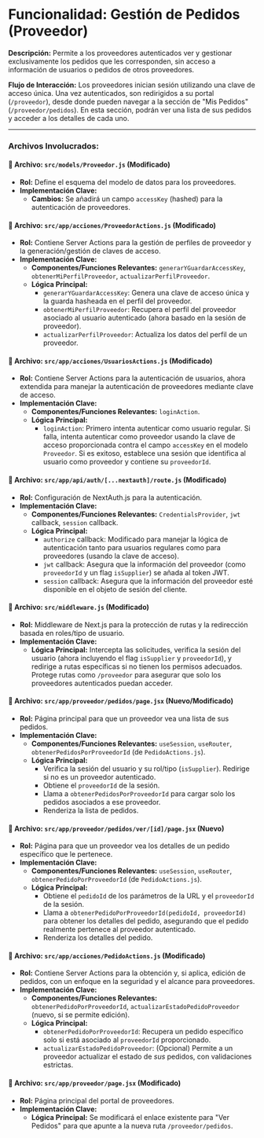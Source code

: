 # Funcionalidad: Gestión de Pedidos (Proveedor)

**Descripción:** Permite a los proveedores autenticados ver y gestionar exclusivamente los pedidos que les corresponden, sin acceso a información de usuarios o pedidos de otros proveedores.

**Flujo de Interacción:** Los proveedores inician sesión utilizando una clave de acceso única. Una vez autenticados, son redirigidos a su portal (`/proveedor`), desde donde pueden navegar a la sección de "Mis Pedidos" (`/proveedor/pedidos`). En esta sección, podrán ver una lista de sus pedidos y acceder a los detalles de cada uno.

---

### Archivos Involucrados:

#### 📄 **Archivo:** `src/models/Proveedor.js` (Modificado)
* **Rol:** Define el esquema del modelo de datos para los proveedores.
* **Implementación Clave:**
    * **Cambios:** Se añadirá un campo `accessKey` (hashed) para la autenticación de proveedores.

#### 📄 **Archivo:** `src/app/acciones/ProveedorActions.js` (Modificado)
* **Rol:** Contiene Server Actions para la gestión de perfiles de proveedor y la generación/gestión de claves de acceso.
* **Implementación Clave:**
    * **Componentes/Funciones Relevantes:** `generarYGuardarAccessKey`, `obtenerMiPerfilProveedor`, `actualizarPerfilProveedor`.
    * **Lógica Principal:**
        *   `generarYGuardarAccessKey`: Genera una clave de acceso única y la guarda hasheada en el perfil del proveedor.
        *   `obtenerMiPerfilProveedor`: Recupera el perfil del proveedor asociado al usuario autenticado (ahora basado en la sesión de proveedor).
        *   `actualizarPerfilProveedor`: Actualiza los datos del perfil de un proveedor.

#### 📄 **Archivo:** `src/app/acciones/UsuariosActions.js` (Modificado)
* **Rol:** Contiene Server Actions para la autenticación de usuarios, ahora extendida para manejar la autenticación de proveedores mediante clave de acceso.
* **Implementación Clave:**
    * **Componentes/Funciones Relevantes:** `loginAction`.
    * **Lógica Principal:**
        *   `loginAction`: Primero intenta autenticar como usuario regular. Si falla, intenta autenticar como proveedor usando la clave de acceso proporcionada contra el campo `accessKey` en el modelo `Proveedor`. Si es exitoso, establece una sesión que identifica al usuario como proveedor y contiene su `proveedorId`.

#### 📄 **Archivo:** `src/app/api/auth/[...nextauth]/route.js` (Modificado)
* **Rol:** Configuración de NextAuth.js para la autenticación.
* **Implementación Clave:**
    * **Componentes/Funciones Relevantes:** `CredentialsProvider`, `jwt` callback, `session` callback.
    * **Lógica Principal:**
        *   `authorize` callback: Modificado para manejar la lógica de autenticación tanto para usuarios regulares como para proveedores (usando la clave de acceso).
        *   `jwt` callback: Asegura que la información del proveedor (como `proveedorId` y un flag `isSupplier`) se añada al token JWT.
        *   `session` callback: Asegura que la información del proveedor esté disponible en el objeto de sesión del cliente.

#### 📄 **Archivo:** `src/middleware.js` (Modificado)
* **Rol:** Middleware de Next.js para la protección de rutas y la redirección basada en roles/tipo de usuario.
* **Implementación Clave:**
    * **Lógica Principal:** Intercepta las solicitudes, verifica la sesión del usuario (ahora incluyendo el flag `isSupplier` y `proveedorId`), y redirige a rutas específicas si no tienen los permisos adecuados. Protege rutas como `/proveedor` para asegurar que solo los proveedores autenticados puedan acceder.

#### 📄 **Archivo:** `src/app/proveedor/pedidos/page.jsx` (Nuevo/Modificado)
* **Rol:** Página principal para que un proveedor vea una lista de sus pedidos.
* **Implementación Clave:**
    * **Componentes/Funciones Relevantes:** `useSession`, `useRouter`, `obtenerPedidosPorProveedorId` (de `PedidoActions.js`).
    * **Lógica Principal:**
        *   Verifica la sesión del usuario y su rol/tipo (`isSupplier`). Redirige si no es un proveedor autenticado.
        *   Obtiene el `proveedorId` de la sesión.
        *   Llama a `obtenerPedidosPorProveedorId` para cargar solo los pedidos asociados a ese proveedor.
        *   Renderiza la lista de pedidos.

#### 📄 **Archivo:** `src/app/proveedor/pedidos/ver/[id]/page.jsx` (Nuevo)
* **Rol:** Página para que un proveedor vea los detalles de un pedido específico que le pertenece.
* **Implementación Clave:**
    * **Componentes/Funciones Relevantes:** `useSession`, `useRouter`, `obtenerPedidoPorProveedorId` (de `PedidoActions.js`).
    * **Lógica Principal:**
        *   Obtiene el `pedidoId` de los parámetros de la URL y el `proveedorId` de la sesión.
        *   Llama a `obtenerPedidoPorProveedorId(pedidoId, proveedorId)` para obtener los detalles del pedido, asegurando que el pedido realmente pertenece al proveedor autenticado.
        *   Renderiza los detalles del pedido.

#### 📄 **Archivo:** `src/app/acciones/PedidoActions.js` (Modificado)
* **Rol:** Contiene Server Actions para la obtención y, si aplica, edición de pedidos, con un enfoque en la seguridad y el alcance para proveedores.
* **Implementación Clave:**
    * **Componentes/Funciones Relevantes:** `obtenerPedidoPorProveedorId`, `actualizarEstadoPedidoProveedor` (nuevo, si se permite edición).
    * **Lógica Principal:**
        *   `obtenerPedidoPorProveedorId`: Recupera un pedido específico solo si está asociado al `proveedorId` proporcionado.
        *   `actualizarEstadoPedidoProveedor`: (Opcional) Permite a un proveedor actualizar el estado de *sus* pedidos, con validaciones estrictas.

#### 📄 **Archivo:** `src/app/proveedor/page.jsx` (Modificado)
* **Rol:** Página principal del portal de proveedores.
* **Implementación Clave:**
    * **Lógica Principal:** Se modificará el enlace existente para "Ver Pedidos" para que apunte a la nueva ruta `/proveedor/pedidos`.
